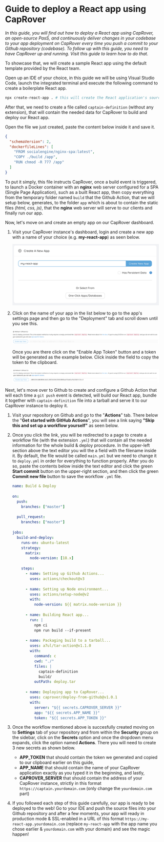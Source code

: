 # Guide to deploy a React app using CapRover

_In this guide, you will find out how to deploy a React app using CapRover, an open-source PasS, and continuously deliver changes in your codebase to your app deployment on CapRover every time you push a commit to your Github repository (codebase). To follow up with this guide, you need to have CapRover up and running. Visit this guide to learn how to do that._

To showcase that, we will create a sample React app using the default template provided by the React team.

Open up an IDE of your choice, in this guide we will be using Visual Studio Code, launch the integrated terminal and execute the following command to create a boilerplate React app.

```bash
npx create-react-app . # this will create the React application's source files on the current working directory
```

After that, we need to create a file called `captain-definition` (without any extension), that will contain the needed data for CapRover to build and deploy our React app.

Open the file we just created, paste the content below inside it and save it.

```json
{
  "schemaVersion": 2,
  "dockerfileLines": [
    "FROM socialengine/nginx-spa:latest",
    "COPY ./build /app",
    "RUN chmod -R 777 /app"
  ]
}
```

To put it simply, this file instructs CapRover, once a build event is triggered, to launch a Docker container with an **nginx** web server configured for a SPA (Single Page Application), such as a built React app, then copy everything from the temporary folder named `build` that the Github Action, that we will setup below, generates, to the folder `app` which is about to contain the static files _(html, css, js)_, that the **nginx** web server will serve to our clients and finally run our app.

Now, let's move on and create an empty app on our CapRover dashboard.

1. Visit your CapRover instance's dashboard, login and create a new app with a name of your choice (e.g. **my-react-app**) as seen below.

   ![Create CapRover app](create-caprover-app.png)

2. Click on the name of your app in the list below to go to the app's settings page and then go to the "Deployment" tab and scroll down until you see this.

   ![Enable app token](enable-app-token.png)

   Once you are there click on the "Enable App Token" button and a token will be generated as the example below. Click inside the field to copy the token to the clipboard.

   ![Enabled app token](enabled-app-token.png)

Next, let's move over to Github to create and configure a Github Action that will each time a `git push` event is detected, will build our React app, bundle it together with `captain-definition` file into a tarball and serve it to our CapRover instance to deploy it.

1. Visit your repository on Github and go to the "**Actions**" tab. There below the "**Get started with GitHub Actions**", you will see a link saying **"Skip this and set up a workflow yourself"** as seen below.

2. Once you click the link, you will be redirected to a page to create a workflow file (with the extension `.yml`) that will contain all the needed information for the whole build & deploy procedure. In the upper-left section above the text editor you will the a field with the filename inside it. By default, the file would be called `main.yml` but we need to change it to `deploy.yml` in order for everything to function properly. After you do so, paste the contents below inside the text editor and click the green **Start commit** button on the upper-right section, and then click the green **Commit new file** button to save the workflow `.yml` file.

   ```yml
   name: Build & Deploy

   on:
     push:
       branches: ["master"]

     pull_request:
       branches: ["master"]

   jobs:
     build-and-deploy:
       runs-on: ubuntu-latest
       strategy:
         matrix:
           node-version: [18.x]

       steps:
         - name: Setting up Github Actions...
           uses: actions/checkout@v3

         - name: Setting up Node environment...
           uses: actions/setup-node@v2
           with:
             node-version: ${{ matrix.node-version }}

         - name: Building React app...
           run: |
             npm ci
             npm run build --if-present

         - name: Packaging build to a tarball...
           uses: a7ul/tar-action@v1.1.0
           with:
             command: c
             cwd: "./"
             files: |
               captain-definition
               build/
             outPath: deploy.tar

         - name: Deploying app to CapRover...
           uses: caprover/deploy-from-github@v1.0.1
           with:
             server: "${{ secrets.CAPROVER_SERVER }}"
             app: "${{ secrets.APP_NAME }}"
             token: "${{ secrets.APP_TOKEN }}"
   ```

3. Once the workflow mentioned above is succesfully created moving on to **Settings** tab of your repository and from within the **Security** group on the sidebar, click on the **Secrets** option and once the dropdown menu expands, click the option named **Actions**. There you will need to create 3 new secrets as shown below.

   - **APP_TOKEN** that should contain the token we generated and copied to our clipboard earlier on this guide,
   - **APP_NAME** that should contain the name of your CapRover application exactly as you typed it in the beginning, and lastly,
   - **CAPROVER_SERVER** that should contain the address of your CapRover instance, strictly in this format `https://captain.yourdomain.com` (only change the `yourdomain.com` part)

4. If you followed each step of this guide carefully, our app is ready to be deployed to the web! Go to your IDE and push the source files into your Github repository and after a few moments, your app will ready in production mode & SSL-enabled in a URL of this format `https://my-react-app.yourdomain.com` (replace `my-react-app` with the app name you chose earlier & `yourdomain.com` with your domain) and see the magic happen!
